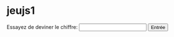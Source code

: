 # jeujs1
<!DOCTYPE html>
<html lang="en">
<head>
    <meta charset="UTF-8">
    <meta http-equiv="X-UA-Compatible" content="IE=edge">
    <meta name="viewport" content="width=device-width, initial-scale=1.0">
    <title>Document</title>
</head>
<body>
    <form action="#">
        Essayez de deviner le chiffre: <input type="text" name="valeur" id="valeur">
        <input type="button" onclick="resultat()" Value="Entrée">
    </form>
    <div id="reponse"></div>
</body>
<script>
    let chiffre=Math.floor(Math.random()*11)+1;
    function resultat(){
        let valeur=parseInt(document.getElementById("valeur").value);
        switch(true){
            case valeur<chiffre:
                document.getElementById("reponse").innerHTML=`Trop petit !!`;
                break;
            case valeur>chiffre:
                document.getElementById("reponse").innerHTML=`Trop grand !!`;
                break;
            case valeur===chiffre:
                document.getElementById("reponse").innerHTML=`Gagné !!`;
                break;
        }
    }
</script>
</html>
